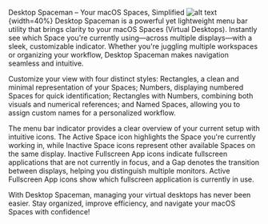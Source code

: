 Desktop Spaceman – Your macOS Spaces, Simplified
![alt text](https://cdn.qwenlm.ai/output/eded60d5-1518-4e82-b006-e659e24f3718/t2i/3c53f894-470a-4745-a9b6-c376844be2c0/9e659474-ab09-4672-a2cb-a25d9c5413ee.png?key=eyJhbGciOiJIUzI1NiIsInR5cCI6IkpXVCJ9.eyJyZXNvdXJjZV91c2VyX2lkIjoiZWRlZDYwZDUtMTUxOC00ZTgyLWIwMDYtZTY1OWUyNGYzNzE4IiwicmVzb3VyY2VfaWQiOiI5ZTY1OTQ3NC1hYjA5LTQ2NzItYTJjYi1hMjVkOWM1NDEzZWUiLCJyZXNvdXJjZV9jaGF0X2lkIjpudWxsfQ.bZQCgXj3qXSQ8HCd9gfrSav1kU6RZh7lOLy_JRQn2vM){width=40%}
Desktop Spaceman is a powerful yet lightweight menu bar utility that brings clarity to your macOS Spaces (Virtual Desktops). Instantly see which Space you're currently using—across multiple displays—with a sleek, customizable indicator. Whether you're juggling multiple workspaces or organizing your workflow, Desktop Spaceman makes navigation seamless and intuitive.

Customize your view with four distinct styles: Rectangles, a clean and minimal representation of your Spaces; Numbers, displaying numbered Spaces for quick identification; Rectangles with Numbers, combining both visuals and numerical references; and Named Spaces, allowing you to assign custom names for a personalized workflow.

The menu bar indicator provides a clear overview of your current setup with intuitive icons. The Active Space icon highlights the Space you're currently working in, while Inactive Space icons represent other available Spaces on the same display. Inactive Fullscreen App icons indicate fullscreen applications that are not currently in focus, and a Gap denotes the transition between displays, helping you distinguish multiple monitors. Active Fullscreen App icons show which fullscreen application is currently in use.

With Desktop Spaceman, managing your virtual desktops has never been easier. Stay organized, improve efficiency, and navigate your macOS Spaces with confidence!
